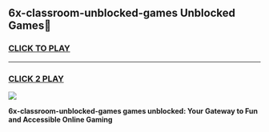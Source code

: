 
## 6x-classroom-unblocked-games Unblocked Games👋
<h3>
<a href="https://news.freeplayer.one?title=6x-classroom-unblocked-games&ref=16F">CLICK TO PLAY</a></h3>
<hr>

<h3>
<a href="https://news.freeplayer.one?title=6x-classroom-unblocked-games&ref=16F">CLICK 2 PLAY</a>
  
</h3>

<a href="https://news.freeplayer.one?title=6x-classroom-unblocked-games&ref=16F/"><img src="https://clearcache.store/games.png"></a>


**6x-classroom-unblocked-games games unblocked: Your Gateway to Fun and Accessible Online Gaming**

